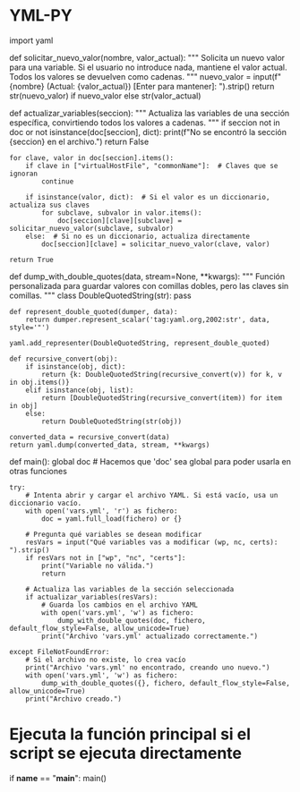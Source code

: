 # YML-PY

import yaml

def solicitar_nuevo_valor(nombre, valor_actual):
    """
    Solicita un nuevo valor para una variable. Si el usuario no introduce nada, mantiene el valor actual.
    Todos los valores se devuelven como cadenas.
    """
    nuevo_valor = input(f"{nombre} (Actual: {valor_actual}) [Enter para mantener]: ").strip()
    return str(nuevo_valor) if nuevo_valor else str(valor_actual)

def actualizar_variables(seccion):
    """
    Actualiza las variables de una sección específica, convirtiendo todos los valores a cadenas.
    """
    if seccion not in doc or not isinstance(doc[seccion], dict):
        print(f"No se encontró la sección {seccion} en el archivo.")
        return False

    for clave, valor in doc[seccion].items():
        if clave in ["virtualHostFile", "commonName"]:  # Claves que se ignoran
            continue

        if isinstance(valor, dict):  # Si el valor es un diccionario, actualiza sus claves
            for subclave, subvalor in valor.items():
                doc[seccion][clave][subclave] = solicitar_nuevo_valor(subclave, subvalor)
        else:  # Si no es un diccionario, actualiza directamente
            doc[seccion][clave] = solicitar_nuevo_valor(clave, valor)

    return True

def dump_with_double_quotes(data, stream=None, **kwargs):
    """
    Función personalizada para guardar valores con comillas dobles, pero las claves sin comillas.
    """
    class DoubleQuotedString(str):
        pass

    def represent_double_quoted(dumper, data):
        return dumper.represent_scalar('tag:yaml.org,2002:str', data, style='"')

    yaml.add_representer(DoubleQuotedString, represent_double_quoted)

    def recursive_convert(obj):
        if isinstance(obj, dict):
            return {k: DoubleQuotedString(recursive_convert(v)) for k, v in obj.items()}
        elif isinstance(obj, list):
            return [DoubleQuotedString(recursive_convert(item)) for item in obj]
        else:
            return DoubleQuotedString(str(obj))

    converted_data = recursive_convert(data)
    return yaml.dump(converted_data, stream, **kwargs)

def main():
    global doc  # Hacemos que 'doc' sea global para poder usarla en otras funciones

    try:
        # Intenta abrir y cargar el archivo YAML. Si está vacío, usa un diccionario vacío.
        with open('vars.yml', 'r') as fichero:
            doc = yaml.full_load(fichero) or {}

        # Pregunta qué variables se desean modificar
        resVars = input("Qué variables vas a modificar (wp, nc, certs): ").strip()
        if resVars not in ["wp", "nc", "certs"]:
            print("Variable no válida.")
            return

        # Actualiza las variables de la sección seleccionada
        if actualizar_variables(resVars):
            # Guarda los cambios en el archivo YAML
            with open('vars.yml', 'w') as fichero:
                dump_with_double_quotes(doc, fichero, default_flow_style=False, allow_unicode=True)
            print("Archivo 'vars.yml' actualizado correctamente.")

    except FileNotFoundError:
        # Si el archivo no existe, lo crea vacío
        print("Archivo 'vars.yml' no encontrado, creando uno nuevo.")
        with open('vars.yml', 'w') as fichero:
            dump_with_double_quotes({}, fichero, default_flow_style=False, allow_unicode=True)
        print("Archivo creado.")

# Ejecuta la función principal si el script se ejecuta directamente
if __name__ == "__main__":
    main()
